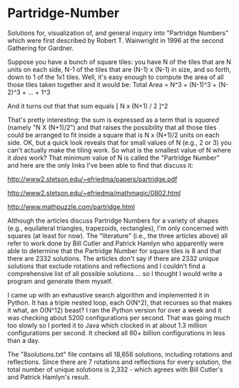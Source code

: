 # Partridge-Number
Solutions for, visualization of, and general inquiry into "Partridge Numbers" which were first described by Robert T. Wainwright in 1996 at the second Gathering for Gardner.

Suppose you have a bunch of square tiles: you have N of the tiles that are N units on each side, N-1 of the tiles that are (N-1) x (N-1) in size, and so forth, down to 1 of the 1x1 tiles. Well, it's easy enough to compute the area of all those tiles taken together and it would be:
    Total Area = N^3 + (N-1)^3 + (N-2)^3 + ... + 1^3

And it turns out that that sum equals [ N x (N+1) / 2 ]^2

That's pretty interesting: the sum is expressed as a term that is *squared* (namely "N X (N+1)/2") and that raises the possibility that all those tiles could be arranged to fit inside a square that is N x (N+1)/2 units on each side. OK, but a quick look reveals that for small values of N (e.g., 2 or 3) you can't actually make the tiling work. So what is the smallest value of N where it *does* work? That minimum value of N is called the "Partridge Number" and here are the only links I've been able to find that discuss it:

http://www2.stetson.edu/~efriedma/papers/partridge.pdf

http://www2.stetson.edu/~efriedma/mathmagic/0802.html

http://www.mathpuzzle.com/partridge.html

Although the articles discuss Partridge Numbers for a variety of shapes (e.g., equilateral triangles, trapezoids, rectangles), I'm only concerned with squares (at least for now). The "literature" (i.e., the three articles above) all refer to work done by Bill Cutler and Patrick Hamlyn who apparently were able to determine that the Partridge Number for square tiles is 8 and that there are 2332 solutions. The articles don't say if there are 2332 *unique* solutions that exclude rotations and reflections and I couldn't find a comprehensive list of all possible solutions ... so I thought I would write a program and generate them myself.

I came up with an exhaustive search algorithm and implemented it in Python. It has a triple nested loop, each O(N^2), that recurses so that makes it what, an O(N^12) beast? I ran the Python version for over a week and it was checking about 5200 configurations per second. That was going much too slowly so I ported it to Java which clocked in at about 1.3 million configurations per second. It checked all 60+ billion configurations in less than a day.

The "8solutions.txt" file contains all 18,656 solutions, including rotations and reflections. Since there are 7 rotations and reflections for every solution, the total number of unique solutions is 2,332 - which agrees with Bill Cutler's and Patrick Hamlyn's result.

